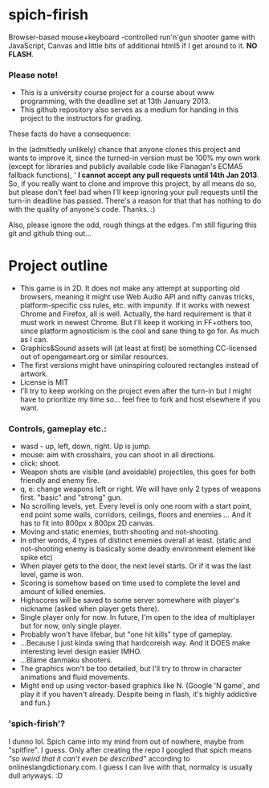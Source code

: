 # spich-firish

Browser-based mouse+keyboard -controlled run'n'gun shooter game with 
JavaScript, Canvas and little bits of additional 
html5 if I get around to it. __NO FLASH__.

### Please note!

* This is a university course project for a course about www 
programming, with the deadline set at 13th January 2013.
* This github repository also serves as a medium for handing in 
this project to the instructors for grading.

These facts do have a consequence: 

In the (admittedly unlikely) chance that anyone clones this project and 
wants to improve it, since the turned-in 
version must be 100% my own work (except for libraries and publicly 
available code like Flanagan's ECMA5 fallback functions), '
__I cannot accept any pull requests until 14th Jan 2013__.  
So, if you really want to clone and improve this project, by all means 
do so, but please don't feel bad when I'll keep ignoring your pull 
requests until the turn-in deadline has passed. There's a 
reason for that that has nothing to do with the quality 
of anyone's code. Thanks. :)

Also, please ignore the odd, rough things at the edges. I'm still 
figuring this git and github thing out...

# Project outline

* This game is in 2D. It does not make any attempt at supporting 
old browsers, meaning it might use Web Audio API and 
nifty canvas tricks, platform-specific css rules, etc. with impunity. 
If it works with newest Chrome and Firefox, all 
is well. Actually, the hard requirement is that it must work in 
newest Chrome. But I'll keep it working in FF+others 
too, since platform agnosticism is the cool and sane thing to go 
for. As much as I can.
* Graphics&Sound assets will (at least at first) be something 
CC-licensed out of opengameart.org or similar resources.
* The first versions might have uninspiring coloured rectangles instead of artwork.
* License is MIT
* I'll try to keep working on the project even after the turn-in 
but I might have to prioritize my time so... feel 
free to fork and host elsewhere if you want. 

### Controls, gameplay etc.:

* wasd - up, left, down, right. Up is jump.
* mouse: aim with crosshairs, you can shoot in all directions.
* click: shoot.
* Weapon shots are visible (and avoidable) projectiles, this goes for both 
friendly and enemy fire.
* q, e: change weapons left or right. We will have only 2 types of 
weapons first. "basic" and "strong" gun.
* No scrolling levels, yet. Every level is only one room with a start 
point, end point some walls, corridors, ceilings,
floors and enemies ... And it has to fit into 800px x 800px 2D canvas.
* Moving and static enemies, both shooting and not-shooting.
* In other words, 4 types of distinct enemies overall at least. 
(static and not-shooting enemy is basically some 
deadly environment element like spike etc)
* When player gets to the door, the next level starts. Or if it was 
the last level, game is won. 
* Scoring is somehow based on time used to complete the level and amount 
of killed enemies.
* Highscores will be saved to some server somewhere with player's nickname 
(asked when player gets there).
* Single player only for now. In future, I'm open to the idea of multiplayer 
but for now, only single player.
* Probably won't have lifebar, but "one hit kills" type of gameplay. 
* ...Because I just kinda swing that hardcoreish way. And it 
DOES make interesting level design easier IMHO.
* ...Blame danmaku shooters.
* The graphics won't be too detailed, but I'll try to throw in 
character animations and fluid movements. 
* Might end up using vector-based graphics like N. 
(Google 'N game', and play it if you haven't already. 
Despite being in flash, it's highly addictive and fun.)

### 'spich-firish'?

I dunno lol. Spich came into my mind from out of nowhere, maybe from 
"spitfire". I guess. Only after creating 
the repo I googled that spich means _"so weird that it can't even be described"_ 
according to onlineslangdictionary.com. I guess I can live with that, normalcy is 
usually dull anyways. :D
